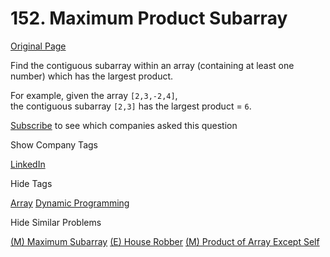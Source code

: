 # 152. Maximum Product Subarray

[Original Page](https://leetcode.com/problems/maximum-product-subarray/)

Find the contiguous subarray within an array (containing at least one number) which has the largest product.

For example, given the array `[2,3,-2,4]`,  
the contiguous subarray `[2,3]` has the largest product = `6`.

<div>

[Subscribe](/subscribe/) to see which companies asked this question

</div>

<div>

<div id="company_tags" class="btn btn-xs btn-warning">Show Company Tags</div>

<span class="hidebutton">[LinkedIn](/company/linkedin/)</span></div>

<div>

<div id="tags" class="btn btn-xs btn-warning">Hide Tags</div>

<span class="hidebutton" style="display: inline;">[Array](/tag/array/) [Dynamic Programming](/tag/dynamic-programming/)</span></div>

<div>

<div id="similar" class="btn btn-xs btn-warning">Hide Similar Problems</div>

<span class="hidebutton" style="display: inline;">[(M) Maximum Subarray](/problems/maximum-subarray/) [(E) House Robber](/problems/house-robber/) [(M) Product of Array Except Self](/problems/product-of-array-except-self/)</span></div>